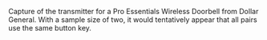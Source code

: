 Capture of the transmitter for a Pro Essentials Wireless Doorbell from Dollar General.  With a sample size of two, it would tentatively appear that all pairs use the same button key.
